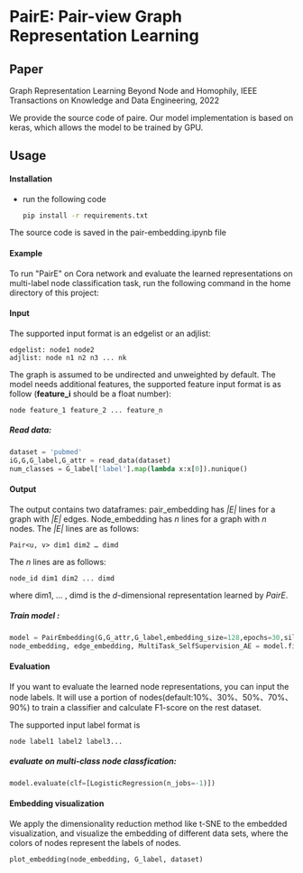 # PairE: Pair-view Graph Representation Learning

## Paper

   Graph Representation Learning Beyond Node and Homophily, IEEE Transactions on Knowledge and Data Engineering, 2022

We provide the source code of paire. Our model implementation is based on keras, which allows the model to be trained by GPU.

## Usage

#### Installation

- run the following code
    ```bash
    pip install -r requirements.txt
    ```
The source code is saved in the pair-embedding.ipynb file


#### Example

To run "PairE" on Cora network and evaluate the learned representations on multi-label node classification task, run the following command in the home directory of this project:

#### Input
The supported input format is an edgelist or an adjlist:
```text
edgelist: node1 node2 
adjlist: node n1 n2 n3 ... nk
```
The graph is assumed to be undirected and unweighted by default. 
The model needs additional features, the supported feature input format is as follow (**feature_i** should be a float number):

```text
node feature_1 feature_2 ... feature_n
```
##### Read data:
```python
dataset = 'pubmed'
iG,G,G_label,G_attr = read_data(dataset)
num_classes = G_label['label'].map(lambda x:x[0]).nunique()
```

#### Output
The output contains two dataframes: pair_embedding has *|E|* lines for a graph with *|E|* edges. Node_embedding has *n* lines for a graph with *n* nodes.
The  *|E|* lines are as follows:

```text
Pair<u, v> dim1 dim2 … dimd
```
The *n* lines are as follows:
```text
node_id dim1 dim2 ... dimd
```

where dim1, ... , dimd is the *d*-dimensional representation learned by *PairE*.
##### Train model :

```python
model = PairEmbedding(G,G_attr,G_label,embedding_size=128,epochs=30,silent=False)
node_embedding, edge_embedding, MultiTask_SelfSupervision_AE = model.fit()
```

#### Evaluation

If you want to evaluate the learned node representations, you can input the node labels. It will use a portion of nodes(default:10%、30%、50%、70%、90%) to train a classifier and calculate F1-score on the rest dataset.

The supported input label format is

    node label1 label2 label3...
##### evaluate on multi-class node classfication:
```python
model.evaluate(clf=[LogisticRegression(n_jobs=-1)])
```
#### Embedding visualization

We apply the dimensionality reduction method like t-SNE to the embedded visualization, and visualize the embedding of different data sets, where the colors of nodes represent the labels of nodes.
```python
plot_embedding(node_embedding, G_label, dataset)
```

